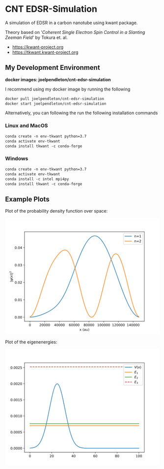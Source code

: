 # CNT EDSR-Simulation
A simulation of EDSR in a carbon nanotube using kwant package.

Theory based on '_Coherent Single Electron Spin Control in a Slanting Zeeman Field_' by Tokura et. al.

* https://kwant-project.org
* https://tkwant.kwant-project.org

## My Development Environment
**docker images: joelpendleton/cnt-edsr-simulation**   

I recommend using my docker image by running the following
```
docker pull joelpendleton/cnt-edsr-simulation
docker start joelpendleton/cnt-edsr-simulation
```

Alternatively, you can following the run the following installation commands

### Linux and MacOS

```
conda create -n env-tkwant python=3.7
conda activate env-tkwant
conda install tkwant -c conda-forge
```

### Windows
```
conda create -n env-tkwant python=3.7
conda activate env-tkwant
conda install -c intel mpi4py
conda install tkwant -c conda-forge
```

## Example Plots

Plot of the probability density function over space:

![Wave functions](./figures/wavefunctions.svg)

Plot of the eigenenergies: 

![Eigenenergies](./figures/energies.svg)

